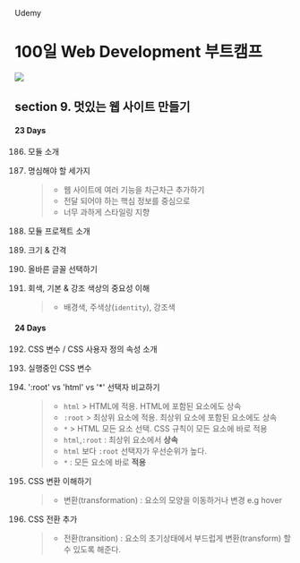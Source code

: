 Udemy

# 100일 Web Development 부트캠프

[<img src="https://img.shields.io/badge/github-%23121011.svg?style=for-the-badge&logo=github&logoColor=white" />](https://github.com/academind/100-days-of-web-development/)

## section 9. 멋있는 웹 사이트 만들기

#### 23 Days

186. 모듈 소개
187. 명심해야 할 세가지

     > - 웹 사이트에 여러 기능을 차근차근 추가하기
     > - 전달 되어야 하는 핵심 정보를 중심으로
     > - 너무 과하게 스타일링 지향

188. 모듈 프로젝트 소개
189. 크기 & 간격
190. 올바른 글꼴 선택하기
191. 회색, 기본 & 강조 색상의 중요성 이해
     > - 배경색, 주색상(`identity`), 강조색

#### 24 Days

192. CSS 변수 / CSS 사용자 정의 속성 소개
193. 실행중인 CSS 변수
194. ':root' vs 'html' vs '\*' 선택자 비교하기

     > - `html` > HTML에 적용. HTML에 포함된 요소에도 상속
     > - `:root` > 최상위 요소에 적용. 최상위 요소에 포함된 요소에도 상속
     > - `*` > HTML 모든 요소 선택. CSS 규칙이 모든 요소에 바로 적용
     > - `html`,`:root` : 최상위 요소에서 <strong>상속</strong>
     > - `html` 보다 `:root` 선택자가 우선순위가 높다.
     > - `*` : 모든 요소에 바로 <strong>적용</strong>

195. CSS 변환 이해하기
     > - 변환(transformation) : 요소의 모양을 이동하거나 변경 e.g hover
196. CSS 전환 추가

     > - 전환(transition) : 요소의 초기상태에서 부드럽게 변환(transform) 할 수 있도록 해준다.
